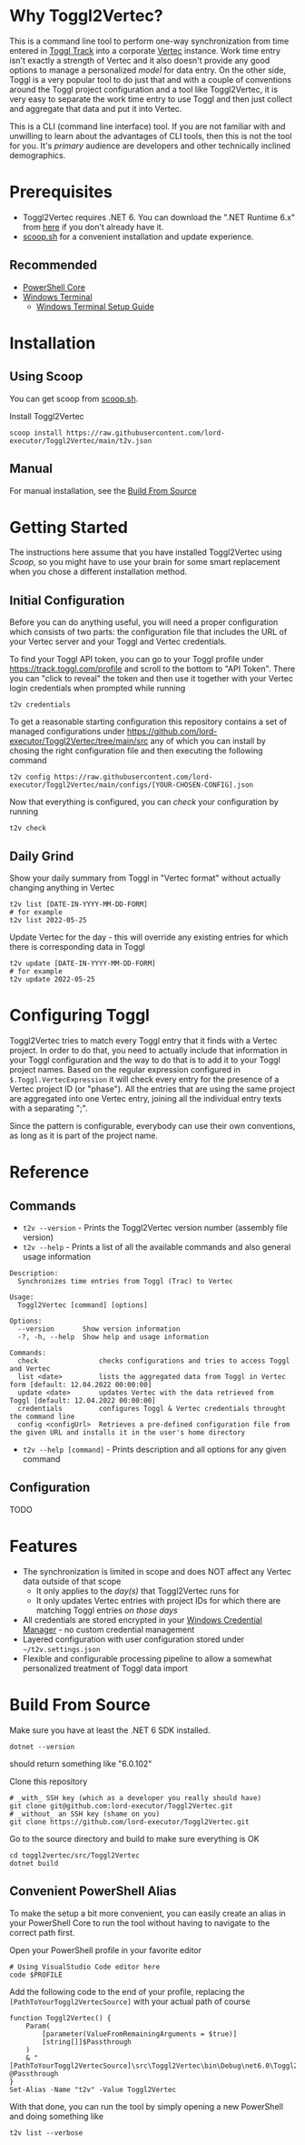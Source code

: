 # Why Toggl2Vertec?
This is a command line tool to perform one-way synchronization from time entered in [Toggl Track](https://track.toggl.com/) into a corporate [Vertec](https://www.vertec.com/ch/) instance. Work time entry isn't exactly a strength of Vertec and it also doesn't provide any good options to manage a personalized _model_ for data entry. On the other side, Toggl is a very popular tool to do just that and with a couple of conventions around the Toggl project configuration and a tool like Toggl2Vertec, it is very easy to separate the work time entry to use Toggl and then just collect and aggregate that data and put it into Vertec.

This is a CLI (command line interface) tool. If you are not familiar with and unwilling to learn about the advantages of CLI tools, then this is not the tool for you. It's _primary_ audience are developers and other technically inclined demographics.


# Prerequisites
* Toggl2Vertec requires .NET 6. You can download the ".NET Runtime 6.x" from [here](https://dotnet.microsoft.com/en-us/download/dotnet/6.0) if you don't already have it.
* [scoop.sh](https://scoop.sh/) for a convenient installation and update experience.

## Recommended
* [PowerShell Core](https://github.com/PowerShell/PowerShell)
* [Windows Terminal](https://github.com/microsoft/terminal)
  * [Windows Terminal Setup Guide](https://hackmd.io/@larcanum/BJe--EJl8)


# Installation

## Using Scoop
You can get scoop from [scoop.sh](https://scoop.sh/).

Install Toggl2Vertec 
```
scoop install https://raw.githubusercontent.com/lord-executor/Toggl2Vertec/main/t2v.json
```

## Manual
For manual installation, see the [Build From Source](#build-from-source)


# Getting Started
The instructions here assume that you have installed Toggl2Vertec using _Scoop_, so you might have to use your brain for some smart replacement when you chose a different installation method.

## Initial Configuration
Before you can do anything useful, you will need a proper configuration which consists of two parts: the configuration file that includes the URL of your Vertec server and your Toggl and Vertec credentials.

To find your Toggl API token, you can go to your Toggl profile under https://track.toggl.com/profile and scroll to the bottom to "API Token". There you can "click to reveal" the token and then use it together with your Vertec login credentials when prompted while running
```
t2v credentials
```

To get a reasonable starting configuration this repository contains a set of managed configurations under https://github.com/lord-executor/Toggl2Vertec/tree/main/src any of which you can install by chosing the right configuration file and then executing the following command
```
t2v config https://raw.githubusercontent.com/lord-executor/Toggl2Vertec/main/configs/[YOUR-CHOSEN-CONFIG].json
```

Now that everything is configured, you can _check_ your configuration by running
```
t2v check
```

## Daily Grind
Show your daily summary from Toggl in "Vertec format" without actually changing anything in Vertec
```
t2v list [DATE-IN-YYYY-MM-DD-FORM]
# for example
t2v list 2022-05-25
```

Update Vertec for the day - this will override any existing entries for which there is corresponding data in Toggl
```
t2v update [DATE-IN-YYYY-MM-DD-FORM]
# for example
t2v update 2022-05-25
```

# Configuring Toggl
Toggl2Vertec tries to match every Toggl entry that it finds with a Vertec project. In order to do that, you need to actually include that information in your Toggl configuration and the way to do that is to add it to your Toggl project names. Based on the regular expression configured in `$.Toggl.VertecExpression` it will check every entry for the presence of a Vertec project ID (or "phase"). All the entries that are using the same project are aggregated into one Vertec entry, joining all the individual entry texts with a separating ";".

Since the pattern is configurable, everybody can use their own conventions, as long as it is part of the project name.

# Reference

## Commands

* `t2v --version` - Prints the Toggl2Vertec version number (assembly file version)
* `t2v --help` - Prints a list of all the available commands and also general usage information
```
Description:
  Synchronizes time entries from Toggl (Trac) to Vertec

Usage:
  Toggl2Vertec [command] [options]

Options:
  --version       Show version information
  -?, -h, --help  Show help and usage information

Commands:
  check               checks configurations and tries to access Toggl and Vertec
  list <date>         lists the aggregated data from Toggl in Vertec form [default: 12.04.2022 00:00:00]
  update <date>       updates Vertec with the data retrieved from Toggl [default: 12.04.2022 00:00:00]
  credentials         configures Toggl & Vertec credentials throught the command line
  config <configUrl>  Retrieves a pre-defined configuration file from the given URL and installs it in the user's home directory
```
* `t2v --help [command]` - Prints description and all options for any given command

## Configuration
TODO


# Features
* The synchronization is limited in scope and does NOT affect any Vertec data outside of that scope
  * It only applies to the _day(s)_ that Toggl2Vertec runs for
  * It only updates Vertec entries with project IDs for which there are matching Toggl entries _on those days_
* All credentials are stored encrypted in your [Windows Credential Manager](https://support.microsoft.com/en-us/windows/accessing-credential-manager-1b5c916a-6a16-889f-8581-fc16e8165ac0) - no custom credential management
* Layered configuration with user configuration stored under `~/t2v.settings.json`
* Flexible and configurable processing pipeline to allow a somewhat personalized treatment of Toggl data import



# Build From Source
Make sure you have at least the .NET 6 SDK installed.
```
dotnet --version
```
should return something like "6.0.102"

Clone this repository
```
# _with_ SSH key (which as a developer you really should have)
git clone git@github.com:lord-executor/Toggl2Vertec.git
# _without_ an SSH key (shame on you)
git clone https://github.com/lord-executor/Toggl2Vertec.git
```

Go to the source directory and build to make sure everything is OK
```
cd toggl2vertec/src/Toggl2Vertec
dotnet build
```

## Convenient PowerShell Alias
To make the setup a bit more convenient, you can easily create an alias in your PowerShell Core to run the tool without having to navigate to the correct path first.

Open your PowerShell profile in your favorite editor
```
# Using VisualStudio Code editor here
code $PROFILE
```

Add the following code to the end of your profile, replacing the `[PathToYourToggl2VertecSource]` with your actual path of course
```
function Toggl2Vertec() {
    Param(
        [parameter(ValueFromRemainingArguments = $true)]
        [string[]]$Passthrough
    )
    & "[PathToYourToggl2VertecSource]\src\Toggl2Vertec\bin\Debug\net6.0\Toggl2Vertec.exe" @Passthrough
}
Set-Alias -Name "t2v" -Value Toggl2Vertec
```

With that done, you can run the tool by simply opening a new PowerShell and doing something like
```
t2v list --verbose
```
